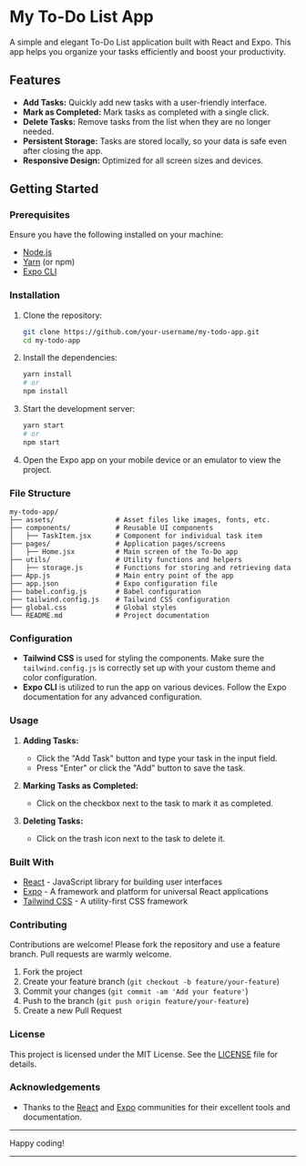 # My To-Do List App

A simple and elegant To-Do List application built with React and Expo. This app helps you organize your tasks efficiently and boost your productivity.

## Features

- **Add Tasks:** Quickly add new tasks with a user-friendly interface.
- **Mark as Completed:** Mark tasks as completed with a single click.
- **Delete Tasks:** Remove tasks from the list when they are no longer needed.
- **Persistent Storage:** Tasks are stored locally, so your data is safe even after closing the app.
- **Responsive Design:** Optimized for all screen sizes and devices.



## Getting Started

### Prerequisites

Ensure you have the following installed on your machine:

- [Node.js](https://nodejs.org/)
- [Yarn](https://yarnpkg.com/) (or npm)
- [Expo CLI](https://docs.expo.dev/get-started/installation/)

### Installation

1. Clone the repository:
   ```bash
   git clone https://github.com/your-username/my-todo-app.git
   cd my-todo-app
   ```

2. Install the dependencies:
   ```bash
   yarn install
   # or
   npm install
   ```

3. Start the development server:
   ```bash
   yarn start
   # or
   npm start
   ```

4. Open the Expo app on your mobile device or an emulator to view the project.

### File Structure

```
my-todo-app/
├── assets/               # Asset files like images, fonts, etc.
├── components/           # Reusable UI components
│   ├── TaskItem.jsx      # Component for individual task item
├── pages/                # Application pages/screens
│   ├── Home.jsx          # Main screen of the To-Do app
├── utils/                # Utility functions and helpers
│   ├── storage.js        # Functions for storing and retrieving data
├── App.js                # Main entry point of the app
├── app.json              # Expo configuration file
├── babel.config.js       # Babel configuration
├── tailwind.config.js    # Tailwind CSS configuration
├── global.css            # Global styles
└── README.md             # Project documentation
```

### Configuration

- **Tailwind CSS** is used for styling the components. Make sure the `tailwind.config.js` is correctly set up with your custom theme and color configuration.
- **Expo CLI** is utilized to run the app on various devices. Follow the Expo documentation for any advanced configuration.

### Usage

1. **Adding Tasks:**
   - Click the "Add Task" button and type your task in the input field.
   - Press "Enter" or click the "Add" button to save the task.

2. **Marking Tasks as Completed:**
   - Click on the checkbox next to the task to mark it as completed.

3. **Deleting Tasks:**
   - Click on the trash icon next to the task to delete it.

### Built With

- [React](https://reactjs.org/) - JavaScript library for building user interfaces
- [Expo](https://expo.dev/) - A framework and platform for universal React applications
- [Tailwind CSS](https://tailwindcss.com/) - A utility-first CSS framework

### Contributing

Contributions are welcome! Please fork the repository and use a feature branch. Pull requests are warmly welcome.

1. Fork the project
2. Create your feature branch (`git checkout -b feature/your-feature`)
3. Commit your changes (`git commit -am 'Add your feature'`)
4. Push to the branch (`git push origin feature/your-feature`)
5. Create a new Pull Request

### License

This project is licensed under the MIT License. See the [LICENSE](LICENSE) file for details.

### Acknowledgements

- Thanks to the [React](https://reactjs.org/) and [Expo](https://expo.dev/) communities for their excellent tools and documentation.

---

Happy coding!

---
